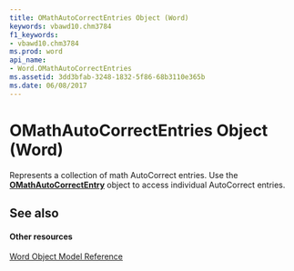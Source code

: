 ```yaml
---
title: OMathAutoCorrectEntries Object (Word)
keywords: vbawd10.chm3784
f1_keywords:
- vbawd10.chm3784
ms.prod: word
api_name:
- Word.OMathAutoCorrectEntries
ms.assetid: 3dd3bfab-3248-1832-5f86-68b3110e365b
ms.date: 06/08/2017
---
```



# OMathAutoCorrectEntries Object (Word)

Represents a collection of math AutoCorrect entries. Use the **[OMathAutoCorrectEntry](omathautocorrectentry-object-word.md)** object to access individual AutoCorrect entries.


## See also


#### Other resources



[Word Object Model Reference](http://msdn.microsoft.com/library/be452561-b436-bb9b-6f94-3faa9a74a6fd%28Office.15%29.aspx)

